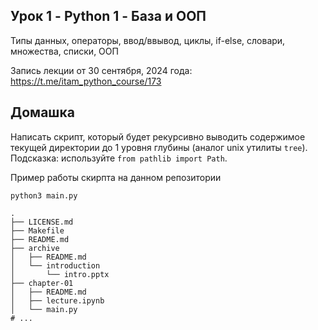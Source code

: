 ## Урок 1 - Python 1 - База и ООП
Типы данных, операторы, ввод/ввывод, циклы, if-else, словари, множества, списки, ООП

Запись лекции от 30 сентября, 2024 года: https://t.me/itam_python_course/173


## Домашка
Написать скрипт, который будет рекурсивно выводить содержимое текущей директории до 1 уровня глубины (аналог unix утилиты `tree`). Подсказка: используйте `from pathlib import Path`.

Пример работы скирпта на данном репозитории
```shell
python3 main.py

.
├── LICENSE.md
├── Makefile
├── README.md
├── archive
│   ├── README.md
│   └── introduction
│       └── intro.pptx
├── chapter-01
│   ├── README.md
│   ├── lecture.ipynb
│   └── main.py
# ...
```
